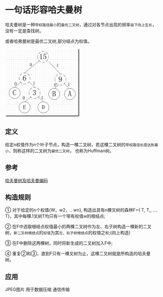 # 一句话形容哈夫曼树
哈夫曼树是一种`带权路径最小`的`最优二叉树`，通过对各节点出现的频率`由下向上生长`，没有一定是查找树。

或者哈弗曼树是最优二叉树,部分结点为权值。

![Huffman_tree](/image/huffman_tree.jpeg)

## 定义
给定n权值作为n个叶子节点，构造一棵二叉树，若这棵二叉树的`带权路径长度达到最小`，则称这样的二叉树为`最优二叉树`，
也称为Huffman树。

## 参考
[哈夫曼树及哈夫曼编码](https://www.huaweicloud.com/articles/2b93917f2cb7cdfb3e21a75f57542887.html)

## 构造规则

① 对于给定的n个权值{W，w2，.. wn}, 构造出具有n棵叉树的森林F={ T, T,, .... T}，其中每棵.1叉树T均只有一个带有权值w的根结点;

② 在F中选取根结点权值最小的两棵二叉树作为左、右子树构造一棵新的二叉树，`新二叉树根结点`的`权值`为其`左、右子树根结点`的权值之`和`;(向上构造)

③ 在F中删除这两棵树，同时将新生成的二叉树加入F中;

④ 重复②和③，直到F只有一棵叉树为止，这棵二叉树就是所构造的哈夫曼树。


## 应用
JPEG图片 用于数据压缩 通信传输